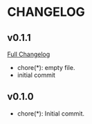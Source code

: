 CHANGELOG
=========

v0.1.1
-------

[Full Changelog](https://bitbucket.org/lefigaro/github-test-repository/branches/compare/v0.1.1%0Dv0.1.0#pull-requests)

* chore(*): empty file.
* initial commit

v0.1.0
-------

* chore(*): Initial commit.